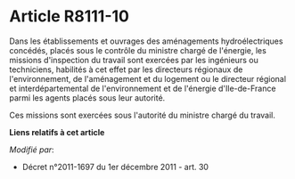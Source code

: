 # Article R8111-10

Dans les établissements et ouvrages des aménagements hydroélectriques concédés, placés sous le contrôle du ministre chargé de
l'énergie, les missions d'inspection du travail sont exercées par les ingénieurs ou techniciens, habilités à cet effet par
les directeurs régionaux de l'environnement, de l'aménagement et du logement ou le directeur régional et interdépartemental
de l'environnement et de l'énergie d'Ile-de-France parmi les agents placés sous leur autorité. 

Ces missions sont exercées sous l'autorité du ministre chargé du travail.

**Liens relatifs à cet article**

_Modifié par_:

  - Décret n°2011-1697 du 1er décembre 2011 - art. 30
